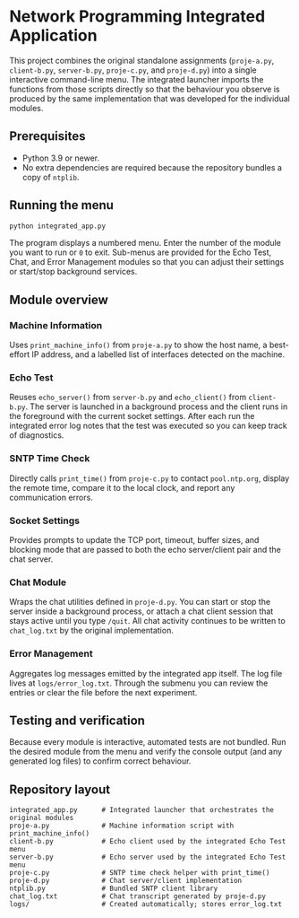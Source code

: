 # Network Programming Integrated Application

This project combines the original standalone assignments (`proje-a.py`, `client-b.py`,
`server-b.py`, `proje-c.py`, and `proje-d.py`) into a single interactive command-line menu.
The integrated launcher imports the functions from those scripts directly so that the
behaviour you observe is produced by the same implementation that was developed for the
individual modules.

## Prerequisites

* Python 3.9 or newer.
* No extra dependencies are required because the repository bundles a copy of `ntplib`.

## Running the menu

```bash
python integrated_app.py
```

The program displays a numbered menu. Enter the number of the module you want to run or
`0` to exit. Sub-menus are provided for the Echo Test, Chat, and Error Management modules
so that you can adjust their settings or start/stop background services.

## Module overview

### Machine Information
Uses `print_machine_info()` from `proje-a.py` to show the host name, a best-effort IP
address, and a labelled list of interfaces detected on the machine.

### Echo Test
Reuses `echo_server()` from `server-b.py` and `echo_client()` from `client-b.py`. The
server is launched in a background process and the client runs in the foreground with the
current socket settings. After each run the integrated error log notes that the test was
executed so you can keep track of diagnostics.

### SNTP Time Check
Directly calls `print_time()` from `proje-c.py` to contact `pool.ntp.org`, display the
remote time, compare it to the local clock, and report any communication errors.

### Socket Settings
Provides prompts to update the TCP port, timeout, buffer sizes, and blocking mode that are
passed to both the echo server/client pair and the chat server.

### Chat Module
Wraps the chat utilities defined in `proje-d.py`. You can start or stop the server inside
a background process, or attach a chat client session that stays active until you type
`/quit`. All chat activity continues to be written to `chat_log.txt` by the original
implementation.

### Error Management
Aggregates log messages emitted by the integrated app itself. The log file lives at
`logs/error_log.txt`. Through the submenu you can review the entries or clear the file
before the next experiment.

## Testing and verification

Because every module is interactive, automated tests are not bundled. Run the desired
module from the menu and verify the console output (and any generated log files) to confirm
correct behaviour.

## Repository layout

```
integrated_app.py      # Integrated launcher that orchestrates the original modules
proje-a.py             # Machine information script with print_machine_info()
client-b.py            # Echo client used by the integrated Echo Test menu
server-b.py            # Echo server used by the integrated Echo Test menu
proje-c.py             # SNTP time check helper with print_time()
proje-d.py             # Chat server/client implementation
ntplib.py              # Bundled SNTP client library
chat_log.txt           # Chat transcript generated by proje-d.py
logs/                  # Created automatically; stores error_log.txt
```

